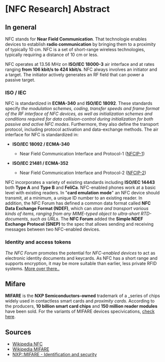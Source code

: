 # [NFC Research] Abstract
## In general
NFC stands for **Near Field Communication**. That technologie enables devices to establish **radio communication** by bringing them to a proximity of typically 10 cm. NFC is a set of short-range wireless technologies, typically requiring a distance of 10 cm or less.

NFC operates at 13.56 MHz on **ISO/IEC 18000-3** air interface and at rates ranging **from 106 kbit/s to 424 kbit/s**. NFC always involves an initiator and a target. The initiator actively generates an RF field that can power a passive target.

### ISO / IEC
NFC is standardized in **ECMA-340** and **ISO/IEC 18092**. These standards specify _the modulation schemes, coding, transfer speeds and frame format of the RF interface of NFC devices, as well as initialization schemes and conditions required for data collision-control during initialization for both passive and active NFC modes_. Furthermore, they also define the transport protocol, including protocol activation and data-exchange methods. The air interface for NFC is standardized in:
- **ISO/IEC 18092 / ECMA-340**
  - Near Field Communication Interface and Protocol-1 ([NFCIP-1](http://www.ecma-international.org/publications/standards/Ecma-340.htm))

- **ISO/IEC 21481 / ECMA-352**
  - Near Field Communication Interface and Protocol-2 ([NFCIP-2](http://www.ecma-international.org/publications/standards/Ecma-352.htm))

NFC incorporates a variety of existing standards including **ISO/IEC 14443** both **Type A** and **Type B** and **FeliCa**. NFC-enabled phones work at a basic level with existing readers. In "**card emulation mode**" an NFC device should transmit, at a minimum, a unique ID number to an existing reader. In addition, the NFC Forum has defined a common data format called **NFC Data Exchange Format (NDEF)**, which can _store and transport various kinds of items, ranging from any MIME-typed object to ultra-short RTD-documents, such as URLs_. The **NFC Forum** added the **Simple NDEF Exchange Protocol (SNEP)** to the spec that allows sending and receiving messages between two NFC-enabled devices.

### Identity and access tokens
_The NFC Forum_ promotes the potential for _NFC-enabled devices_ to act as electronic identity documents and keycards. As NFC has a short range and supports encryption, it may be more suitable than earlier, less private RFID systems. [More over there..](http://www.ecma-international.org/publications/standards/Ecma-340.htm)

## Mifare
**MIFARE** is the **NXP Semiconductors-owned** trademark of a _series of chips widely used in contactless smart cards and _proximity cards_. According to the producers, **10 billion smart card chips** and **150 million reader modules** have been sold. For the variants of MIFARE devices specivications, [check here](http://en.wikipedia.org/wiki/MIFARE#Variants).

## Sources
- [Wikipedia NFC](http://en.wikipedia.org/wiki/Near_field_communication)
- [Wikipedia MIFARE](http://en.wikipedia.org/wiki/MIFARE)
- [NXP::MIFARE - Identification and security](http://www.nxp.com/products/identification_and_security/smart_card_ics/mifare_smart_card_ics/mifare_desfire/)
